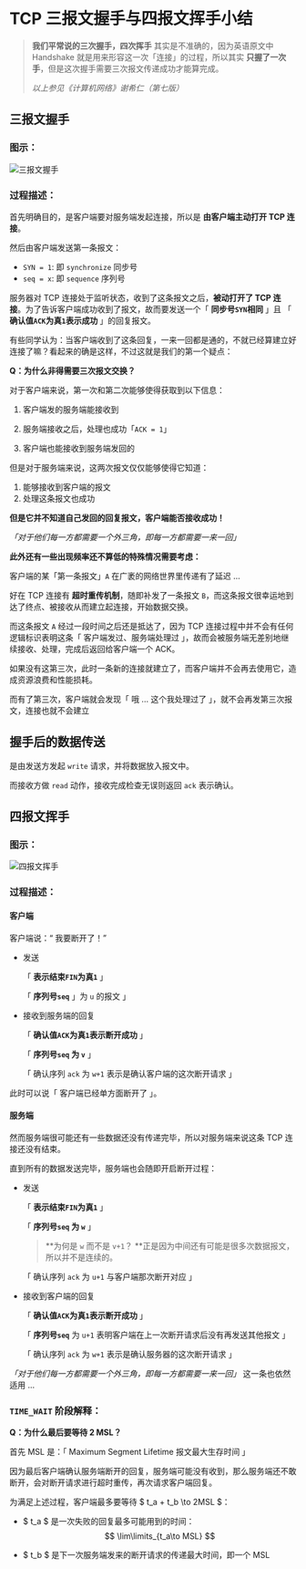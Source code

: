 # TCP 三报文握手与四报文挥手小结

> **我们平常说的三次握手，四次挥手** 其实是不准确的，因为英语原文中 Handshake 就是用来形容这一次「连接」的过程，所以其实 **只握了一次手**，但是这次握手需要三次报文传递成功才能算完成。
>
> *以上参见《计算机网络》谢希仁（第七版）*


## 三报文握手

### 图示：

![三报文握手](http://rpzoss.oss-cn-chengdu.aliyuncs.com/tmyBlog/2020-02-18-090551.png)

### 过程描述：

首先明确目的，是客户端要对服务端发起连接，所以是 **由客户端主动打开 TCP 连接**。

然后由客户端发送第一条报文：

- `SYN = 1`:  即 `synchronize` 同步号
- `seq = x`: 即 `sequence` 序列号

服务器对 TCP 连接处于监听状态，收到了这条报文之后，**被动打开了 TCP 连接**。为了告诉客户端成功收到了报文，故而要发送一个「 **同步号`SYN`相同** 」且 「 **确认值`ACK`为真`1`表示成功** 」的回复报文。

有些同学认为：当客户端收到了这条回复，一来一回都是通的，不就已经算建立好连接了嘛？看起来的确是这样，不过这就是我们的第一个疑点：



**Q：为什么非得需要三次报文交换？**

对于客户端来说，第一次和第二次能够使得获取到以下信息：

1. 客户端发的服务端能接收到

2. 服务端接收之后，处理也成功「`ACK = 1`」
3. 客户端也能接收到服务端发回的

但是对于服务端来说，这两次报文仅仅能够使得它知道：

1. 能够接收到客户端的报文
2. 处理这条报文也成功

**但是它并不知道自己发回的回复报文，客户端能否接收成功！**

*「对于他们每一方都需要一个外三角，即每一方都需要一来一回」*



**此外还有一些出现频率还不算低的特殊情况需要考虑：**

客户端的某「第一条报文」`A` 在广袤的网络世界里传递有了延迟 ... 

好在 TCP 连接有 **超时重传机制**，随即补发了一条报文 `B`，而这条报文很幸运地到达了终点、被接收从而建立起连接，开始数据交换。

而这条报文 `A` 经过一段时间之后还是抵达了，因为 TCP 连接过程中并不会有任何逻辑标识表明这条「 客户端发过、服务端处理过 」，故而会被服务端无差别地继续接收、处理，完成后返回给客户端一个 ACK。

如果没有这第三次，此时一条新的连接就建立了，而客户端并不会再去使用它，造成资源浪费和性能损耗。

而有了第三次，客户端就会发现「 哦 ... 这个我处理过了 」，就不会再发第三次报文，连接也就不会建立



## 握手后的数据传送

是由发送方发起 `write` 请求，并将数据放入报文中。

而接收方做 `read` 动作，接收完成检查无误则返回 `ack` 表示确认。



## 四报文挥手

### 图示：

![四报文挥手](http://rpzoss.oss-cn-chengdu.aliyuncs.com/tmyBlog/2020-02-18-090553.png)

### 过程描述：

#### 客户端

客户端说：“ 我要断开了！” 

- 发送

  「 **表示结束`FIN`为真`1`** 」

  「 **序列号`seq`** 」为 `u` 的报文 」

- 接收到服务端的回复

  「 **确认值`ACK`为真`1`表示断开成功** 」

   「 **序列号`seq` 为 `v`** 」

   「 确认序列 `ack` 为 `w+1` 表示是确认客户端的这次断开请求 」 

此时可以说「 客户端已经单方面断开了 」。



#### 服务端

然而服务端很可能还有一些数据还没有传递完毕，所以对服务端来说这条 TCP 连接还没有结束。

直到所有的数据发送完毕，服务端也会随即开启断开过程：

- 发送

  「 **表示结束`FIN`为真`1`** 」

  「 **序列号`seq` 为 `w`** 」 

  >**为何是 `w` 而不是 `v+1`？ **正是因为中间还有可能是很多次数据报文，所以并不是连续的。

  「 确认序列 `ack` 为 `u+1` 与客户端那次断开对应 」

- 接收到客户端的回复

  「 **确认值`ACK`为真`1`表示断开成功** 」

   「 **序列号`seq`** 为 `u+1` 表明客户端在上一次断开请求后没有再发送其他报文 」

   「 确认序列 `ack` 为 `w+1` 表示是确认服务器的这次断开请求 」 

  

*「对于他们每一方都需要一个外三角，即每一方都需要一来一回」* 这一条也依然适用 ...



### `TIME_WAIT` 阶段解释：

**Q：为什么最后要等待 2 MSL？**

首先 MSL 是：「 Maximum Segment Lifetime 报文最大生存时间 」

因为最后客户端确认服务端断开的回复，服务端可能没有收到，那么服务端还不敢断开，会对断开请求进行超时重传，再次请求客户端回复。

为满足上述过程，客户端最多要等待 $ t_a + t_b \to 2MSL $：

- $ t_a $  是一次失败的回复最多可能用到的时间：
  $$
  \lim\limits_{t_a\to MSL}
  $$

- $ t_b $ 是下一次服务端发来的断开请求的传递最大时间，即一个 MSL